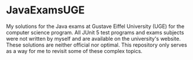 # JavaExamsUGE

My solutions for the Java exams at Gustave Eiffel University (UGE) for the computer science program. All JUnit 5 test programs and exams subjects were not written by myself and are available on the university's website. These solutions are neither official nor optimal. This repository only serves as a way for me to revisit some of these complex topics.
